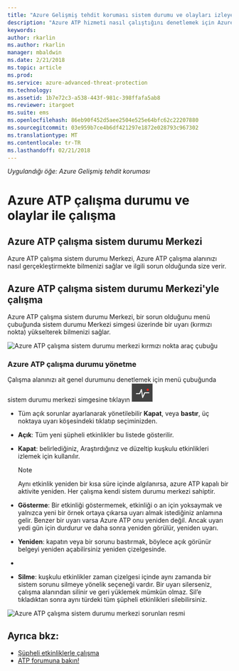 ```yaml
---
title: "Azure Gelişmiş tehdit koruması sistem durumu ve olayları izleyen | Microsoft Docs"
description: "Azure ATP hizmeti nasıl çalıştığını denetlemek için Azure ATP çalışma durumu Merkezi'ni kullanın ve olası sorunlarda uyarı almak ve Olay Görüntüleyicisi'nde sistem olayları görüntüleyin."
keywords: 
author: rkarlin
ms.author: rkarlin
manager: mbaldwin
ms.date: 2/21/2018
ms.topic: article
ms.prod: 
ms.service: azure-advanced-threat-protection
ms.technology: 
ms.assetid: 1b7e72c3-a538-443f-981c-398ffafa5ab8
ms.reviewer: itargoet
ms.suite: ems
ms.openlocfilehash: 86eb90f452d5aee2504e525e64bfc62c22207880
ms.sourcegitcommit: 03e959b7ce4b6df421297e1872e028793c967302
ms.translationtype: MT
ms.contentlocale: tr-TR
ms.lasthandoff: 02/21/2018
---
```

*Uygulandığı öğe: Azure Gelişmiş tehdit koruması*


# <a name="working-with-azure-atp-workspace-health-and-events"></a>Azure ATP çalışma durumu ve olaylar ile çalışma

## <a name="azure-atp-workspace-health-center"></a>Azure ATP çalışma sistem durumu Merkezi 

Azure ATP çalışma sistem durumu Merkezi, Azure ATP çalışma alanınızı nasıl gerçekleştirmekte bilmenizi sağlar ve ilgili sorun olduğunda size verir.

## <a name="working-with-the-azure-atp-workspace-health-center"></a>Azure ATP çalışma sistem durumu Merkezi'yle çalışma

Azure ATP çalışma sistem durumu Merkezi, bir sorun olduğunu menü çubuğunda sistem durumu Merkezi simgesi üzerinde bir uyarı (kırmızı nokta) yükselterek bilmenizi sağlar.

![Azure ATP çalışma sistem durumu merkezi kırmızı nokta araç çubuğu](media/atp-health-bar.png)

### <a name="managing-azure-atp-workspace-health"></a>Azure ATP çalışma durumu yönetme
Çalışma alanınızı ait genel durumunu denetlemek için menü çubuğunda sistem durumu merkezi simgesine tıklayın ![Azure ATP çalışma sistem durumu Merkezi simgesi](media/atp-red-dot.png)

-   Tüm açık sorunlar ayarlanarak yönetilebilir **Kapat**, veya **bastır**, üç noktaya uyarı köşesindeki tıklatıp seçiminizden.

-   **Açık**: Tüm yeni şüpheli etkinlikler bu listede gösterilir.

-   **Kapat**: belirlediğiniz, Araştırdığınız ve düzeltip kuşkulu etkinlikleri izlemek için kullanılır.

    > [!NOTE]
    > Aynı etkinlik yeniden bir kısa süre içinde algılanırsa, azure ATP kapalı bir aktivite yeniden.
    > Her çalışma kendi sistem durumu merkezi sahiptir.

-   **Gösterme**: Bir etkinliği göstermemek, etkinliği o an için yoksaymak ve yalnızca yeni bir örnek ortaya çıkarsa uyarı almak istediğiniz anlamına gelir. Benzer bir uyarı varsa Azure ATP onu yeniden değil. Ancak uyarı yedi gün için durdurur ve daha sonra yeniden görülür, yeniden uyarı.

-   **Yeniden**: kapatın veya bir sorunu bastırmak, böylece açık görünür belgeyi yeniden açabilirsiniz yeniden çizelgesinde.
- 
- **Silme**: kuşkulu etkinlikler zaman çizelgesi içinde aynı zamanda bir sistem sorunu silmeye yönelik seçeneği vardır. Bir uyarı silerseniz, çalışma alanından silinir ve geri yüklemek mümkün olmaz. Sil’e tıkladıktan sonra aynı türdeki tüm şüpheli etkinlikleri silebilirsiniz.



![Azure ATP çalışma sistem durumu merkezi sorunları resmi](media/atp-health-issue.png)






## <a name="see-also"></a>Ayrıca bkz:

- [Şüpheli etkinliklerle çalışma](working-with-suspicious-activities.md)
- [ATP forumuna bakın!](https://aka.ms/azureatpcommunity)
